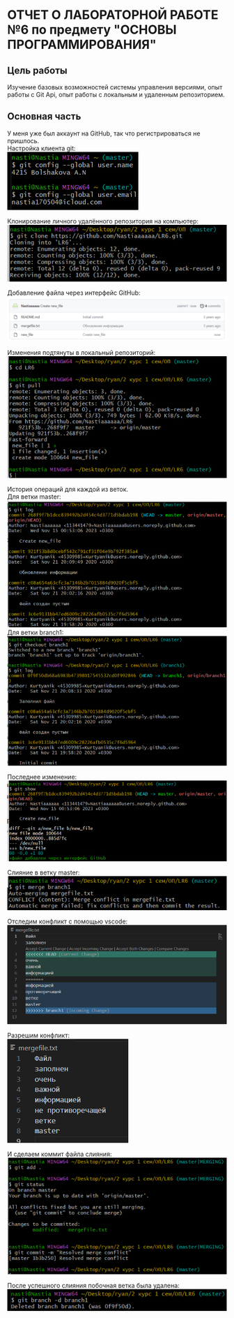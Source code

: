 # ОТЧЕТ О ЛАБОРАТОРНОЙ РАБОТЕ №6 по предмету "ОСНОВЫ ПРОГРАММИРОВАНИЯ"
## Цель работы
Изучение базовых возможностей системы управления версиями, опыт работы с Git Api, опыт работы с локальным и удаленным репозиторием. 
## Основная часть
У меня уже был аккаунт на GitHub, так что регистрироваться не пришлось. <br>
Настройка клиента git: <br>
![](https://github.com/Nastiaaaaaa/LR6/blob/report/screenshot/%D0%A1%D0%BD%D0%B8%D0%BC%D0%BE%D0%BA%20%D1%8D%D0%BA%D1%80%D0%B0%D0%BD%D0%B0%202023-11-13%20223045.png) 

Клонирование личного удалённого репозитория на компьютер:
![](https://github.com/Nastiaaaaaa/LR6/blob/report/screenshot/%D0%A1%D0%BD%D0%B8%D0%BC%D0%BE%D0%BA%20%D1%8D%D0%BA%D1%80%D0%B0%D0%BD%D0%B0%202023-11-14%20234238.png)

Добавление файла через интерфейс GitHub: 
![](https://github.com/Nastiaaaaaa/LR6/blob/report/screenshot/%D0%A1%D0%BD%D0%B8%D0%BC%D0%BE%D0%BA%20%D1%8D%D0%BA%D1%80%D0%B0%D0%BD%D0%B0%202023-11-15%20005404.png)

Изменения подтянуты в локальный репозиторий: <br>
![](https://github.com/Nastiaaaaaa/LR6/blob/report/screenshot/%D0%A1%D0%BD%D0%B8%D0%BC%D0%BE%D0%BA%20%D1%8D%D0%BA%D1%80%D0%B0%D0%BD%D0%B0%202023-11-15%20005629.png)

История операций для каждой из веток.<br> 
Для ветки master:<br>
![](https://github.com/Nastiaaaaaa/LR6/blob/report/screenshot/%D0%A1%D0%BD%D0%B8%D0%BC%D0%BE%D0%BA%20%D1%8D%D0%BA%D1%80%D0%B0%D0%BD%D0%B0%202023-11-15%20010054.png) <br>
Для ветки branch1: <br>
![](https://github.com/Nastiaaaaaa/LR6/blob/report/screenshot/%D0%A1%D0%BD%D0%B8%D0%BC%D0%BE%D0%BA%20%D1%8D%D0%BA%D1%80%D0%B0%D0%BD%D0%B0%202023-11-15%20010338.png)

Последнее изменение:<br>
![](https://github.com/Nastiaaaaaa/LR6/blob/report/screenshot/%D0%A1%D0%BD%D0%B8%D0%BC%D0%BE%D0%BA%20%D1%8D%D0%BA%D1%80%D0%B0%D0%BD%D0%B0%202023-11-15%20010858.png)

Слияние в ветку master: <br>
![](https://github.com/Nastiaaaaaa/LR6/blob/report/screenshot/%D0%A1%D0%BD%D0%B8%D0%BC%D0%BE%D0%BA%20%D1%8D%D0%BA%D1%80%D0%B0%D0%BD%D0%B0%202023-11-15%20011056.png) <br>

Отследим конфликт с помощью vscode:<br>
![](https://github.com/Nastiaaaaaa/LR6/blob/report/screenshot/%D0%A1%D0%BD%D0%B8%D0%BC%D0%BE%D0%BA%20%D1%8D%D0%BA%D1%80%D0%B0%D0%BD%D0%B0%202023-11-15%20165009.png)<br>

Разрешим конфликт: <br>
![](https://github.com/Nastiaaaaaa/LR6/blob/report/screenshot/%D0%A1%D0%BD%D0%B8%D0%BC%D0%BE%D0%BA%20%D1%8D%D0%BA%D1%80%D0%B0%D0%BD%D0%B0%202023-11-15%20165108.png) <br>

И сделаем коммит файла слияния:
![](https://github.com/Nastiaaaaaa/LR6/blob/report/screenshot/%D0%A1%D0%BD%D0%B8%D0%BC%D0%BE%D0%BA%20%D1%8D%D0%BA%D1%80%D0%B0%D0%BD%D0%B0%202023-11-15%20170429.png)

После успешного слияния побочная ветка была удалена:
![](https://github.com/Nastiaaaaaa/LR6/blob/report/screenshot/%D0%A1%D0%BD%D0%B8%D0%BC%D0%BE%D0%BA%20%D1%8D%D0%BA%D1%80%D0%B0%D0%BD%D0%B0%202023-11-15%20171629.png)

